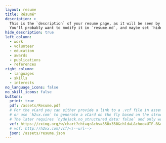 ```yaml
---
layout: resume
title: Résumé*
description: >
  This is the `description` of your resume page, as it will be seen by search engines.
  You'll probably want to modify it in `resume.md`, and maybe set `hide_description` to `true` in the front matter.
hide_description: true
left_column:
  - work
  - volunteer
  - education
  - awards
  - publications
  - references
right_column:
  - languages
  - skills
  - interests
no_language_icons: false
no_skill_icons: false
buttons:
  print: true
  pdf: /assets/Resume.pdf
  # For the vCard you can either provide a link to a .vcf file in assets (see `pdf` above),
  # or use `h2vx.com` to generate a vCard on the fly based on the structured data of the resume page.
  # The later requires `hydejack.no_structured_data: false` and only works once the site is deployed to a public URL.
  vcf: https://zxing.org/w/chart?cht=qr&chs=350x350&chld=L&choe=UTF-8&chl=BEGIN%3AVCARD%0AVERSION%3A3.0%0AN%3AHyo-June+Lee%0AORG%3AContainUs+Co.%5C%2CLtd%0ATITLE%3AProfessional%0ATEL%3A01086843675%0AURL%3ASylvy0815.github.io%0AEMAIL%3Asylvy0815%40gmail.com%0AADR%3A%EB%B6%80%EC%82%B0%EA%B4%91%EC%97%AD%EC%8B%9C+%EC%A4%91%EA%B5%AC%0ANOTE%3A%EC%95%88%EB%85%95%ED%95%98%EC%84%B8%EC%9A%94%5C%2C+%EC%9D%B4%ED%9A%A8%EC%A4%80%EC%9E%85%EB%8B%88%EB%8B%A4.%0AEND%3AVCARD
  # vcf: http://h2vx.com/vcf/<!--url-->
  json: /assets/resume.json
---
```

